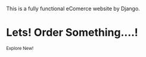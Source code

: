 This is a fully functional eComerce website by Django.

<h1> Lets! Order Something....!</h1>
<small> Explore New! </small>
